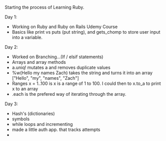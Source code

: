 Starting the process of Learning Ruby.

Day 1: 
  - Working on Ruby and Ruby on Rails Udemy Course 
  - Basics like print vs puts (put string), and gets_chomp to store user input into a variable.

Day 2: 
  - Worked on Branching...(If / elsif statements)
  - Arrays and array methods 
  - a.uniq! mutates a and removes duplicate values 
  - %w(Hello my names Zach) takes the string and turns it into an array ["Hello", "my", "names", "Zach"]
  - Ranges x = 1..100 is x is a range of 1 to 100. I could then to x.to_a to print x to an array
  - .each is the prefered way of iterating through the array.

Day 3:
  - Hash's (dictionaries)
  - symbols
  - while loops and incrementing
  - made a little auth app. that tracks attempts 
  - 

